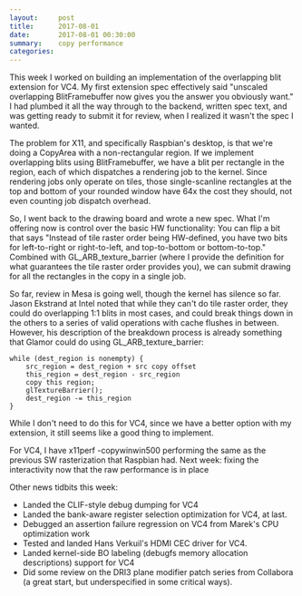 ```yaml
---
layout:     post
title:      2017-08-01
date:       2017-08-01 00:30:00
summary:    copy performance
categories: 
---
```


This week I worked on building an implementation of the overlapping
blit extension for VC4.  My first extension spec effectively said
"unscaled overlapping BlitFramebuffer now gives you the answer you
obviously want."  I had plumbed it all the way through to the backend,
written spec text, and was getting ready to submit it for review, when
I realized it wasn't the spec I wanted.

The problem for X11, and specifically Raspbian's desktop, is that
we're doing a CopyArea with a non-rectangular region.  If we implement
overlapping blits using BlitFramebuffer, we have a blit per rectangle
in the region, each of which dispatches a rendering job to the kernel.
Since rendering jobs only operate on tiles, those single-scanline
rectangles at the top and bottom of your rounded window have 64x the
cost they should, not even counting job dispatch overhead.

So, I went back to the drawing board and wrote a new spec.  What I'm
offering now is control over the basic HW functionality: You can
flip a bit that says "Instead of tile raster order being HW-defined,
you have two bits for left-to-right or right-to-left, and
top-to-bottom or bottom-to-top."  Combined with GL_ARB_texture_barrier
(where I provide the definition for what guarantees the tile raster
order provides you), we can submit drawing for all the rectangles in
the copy in a single job.

So far, review in Mesa is going well, though the kernel has silence so
far.  Jason Ekstrand at Intel noted that while they can't do tile
raster order, they could do overlapping 1:1 blits in most cases, and
could break things down in the others to a series of valid operations
with cache flushes in between.  However, his description of the
breakdown process is already something that Glamor could do using
GL_ARB_texture_barrier:

    while (dest_region is nonempty) {
        src_region = dest_region + src copy offset
        this_region = dest_region - src_region
        copy this region;
        glTextureBarrier();
        dest_region -= this_region
    }

While I don't need to do this for VC4, since we have a better option
with my extension, it still seems like a good thing to implement.

For VC4, I have x11perf -copywinwin500 performing the same as the
previous SW rasterization that Raspbian had.  Next week: fixing the
interactivity now that the raw performance is in place

Other news tidbits this week:

- Landed the CLIF-style debug dumping for VC4
- Landed the bank-aware register selection optimization for VC4, at last.
- Debugged an assertion failure regression on VC4 from Marek's CPU
  optimization work
- Tested and landed Hans Verkuil's HDMI CEC driver for VC4.
- Landed kernel-side BO labeling (debugfs memory allocation descriptions)
  support for VC4
- Did some review on the DRI3 plane modifier patch series from
  Collabora (a great start, but underspecified in some critical ways).
